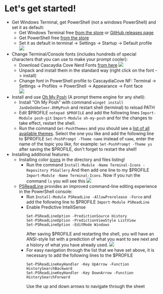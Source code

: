 # Let's get started!

- Get Windows Terminal, get PowerShell (not a windows PowerShell) and set it as default:
  - Get Windows Terminal free [from the store](https://www.microsoft.com/en-us/p/windows-terminal/9n0dx20hk701?activetab=pivot:overviewtab) or [GitHub releases page](https://github.com/microsoft/terminal/releases)
  - Get PowerShell free [from the store](https://www.microsoft.com/en-us/p/powershell/9mz1snwt0n5d?activetab=pivot:overviewtab)
  - Set it as default in terminal -> Settings -> Startup -> Default profile    
 ![](https://i.imgur.com/H0hskkH.jpeg)
- Change Terminal/Console fonts (includes hundreds of special characters that you can use to make your prompt cooler):
  - Download Cascaydia Cove Nerd Fonts [from here](https://www.nerdfonts.com/font-downloads) ![](https://i.imgur.com/g0RQw7G.jpeg)
  - Unpack and install them in the standard way (right click on the font -> install)
  - Change font in PowerShell profile to CascaydiaCove NF: Terminal -> Settings -> Profiles -> PowerShell -> Appearance -> Font face   
![](https://i.imgur.com/xIpf83v.jpeg)
- Install and use [Oh My Posh](https://ohmyposh.dev/docs/) (A prompt theme engine for any shell):
  - Install "Oh My Posh" with command ```winget install JanDeDobbeleer.OhMyPosh``` and restart shell (terminal) to reload PATH
  - Edit $PROFILE ```notepad $PROFILE``` and add the following lines ```Import-Module posh-git``` ```Import-Module oh-my-posh``` and for the changes to take effect, restart the shell.
  - Run the command ```Get-PoshThemes``` and you should see a [list of all available themes](https://github.com/JanDeDobbeleer/oh-my-posh/tree/main/themes). Select the one you like and add the following line to $PROFILE ```Set-PoshPrompt -Theme name``` instead of `name`, enter the name of the topic you like, for example: ```Set-PoshPrompt -Theme ys``` after saving the $PROFILE, don't forget to restart the shell!
- Installing additional features:
  -  Installing color [icons](https://github.com/devblackops/Terminal-Icons) in the directory and files listing!
     - Run the command ```Install-Module -Name Terminal-Icons -Repository PSGallery``` And then add one line to my $PROFILE ```Import-Module -Name Terminal-Icons```. Now if you run the command ```ls``` you will see this ![](https://i.imgur.com/e4sj4Nm.jpeg)
  - [PSReadLine](https://docs.microsoft.com/en-us/powershell/module/psreadline/about/about_psreadline?view=powershell-7.2) provides an improved command-line editing experience in the PowerShell console:
    - Run ```Install-Module PSReadLine -AllowPrerelease -Force``` and add the following line to $PROFILE ```Import-Module PSReadLine```
    - Enable Predictive IntelliSense
      ```
      Set-PSReadLineOption -PredictionSource History
      Set-PSReadLineOption -PredictionViewStyle ListView
      Set-PSReadLineOption -EditMode Windows
      ```
      After saving $PROFILE and restarting the shell, you will have an ANSI-style list with a prediction of what you want to see next and a history of what you have already used.
      ![](https://i.imgur.com/rTPBe89.jpeg)
    - For easy navigation through the list that we have set above, it is necessary to add the following lines to the $PROFILE 
      ```
      Set-PSReadLineKeyHandler -Key UpArrow -Function HistorySearchBackward
      Set-PSReadLineKeyHandler -Key DownArrow -Function HistorySearchForward
      ```
      Use the up and down arrows to navigate through the sheet

